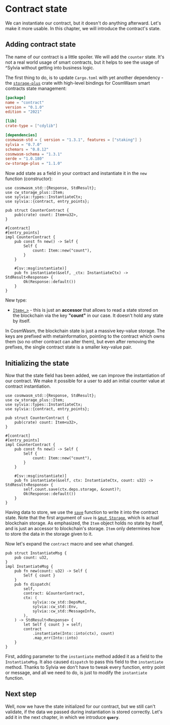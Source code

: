 # Contract state 

We can instantiate our contract, but it doesn't do anything afterward.
Let's make it more usable. In this chapter, we will introduce the contract's state.

## Adding contract state

The name of our contract is a little spoiler. We will add the `counter` state. It's not a real world 
usage of smart contracts, but it helps to see the usage of ^Sylvia without getting into business logic.

The first thing to do, is to update `Cargo.toml` with yet another dependency - the
[`storage-plus`](https://crates.io/crates/cw-storage-plus) crate with high-level bindings for
CosmWasm smart contracts state management:

```toml
[package]
name = "contract"
version = "0.1.0"
edition = "2021"

[lib]
crate-type = ["cdylib"]

[dependencies]
cosmwasm-std = { version = "1.3.1", features = ["staking"] }
sylvia = "0.7.0"
schemars = "0.8.12"
cosmwasm-schema = "1.3.1"
serde = "1.0.180"
cw-storage-plus = "1.1.0"
```

Now add state as a field in your contract and instantiate it in the `new` function (constructor):

```rust,noplayground
use cosmwasm_std::{Response, StdResult};
use cw_storage_plus::Item;
use sylvia::types::InstantiateCtx;
use sylvia::{contract, entry_points};

pub struct CounterContract {
    pub(crate) count: Item<u32>,
}

#[contract]
#[entry_points]
impl CounterContract {
    pub const fn new() -> Self {
        Self {
            count: Item::new("count"),
        }
    }

    #[sv::msg(instantiate)]
    pub fn instantiate(&self, _ctx: InstantiateCtx) -> StdResult<Response> {
        Ok(Response::default())
    }
}
```

New type:

- [`Item<_>`](https://docs.rs/cw-storage-plus/1.1.0/cw_storage_plus/struct.Item.html) - this is 
just an **accessor** that allows to read a state stored on the blockchain via the key **"count"**
in our case. It doesn't hold any state by itself.

In CosmWasm, the blockchain state is just a massive key-value storage. The keys are prefixed with
metainformation, pointing to the contract which owns them (so no other contract can alter them),
but even after removing the prefixes, the single contract state is a smaller key-value pair.

## Initializing the state

Now that the state field has been added, we can improve the instantiation of our contract.
We make it possible for a user to add an initial counter value at contract instantiation.

```rust,noplayground
use cosmwasm_std::{Response, StdResult};
use cw_storage_plus::Item;
use sylvia::types::InstantiateCtx;
use sylvia::{contract, entry_points};

pub struct CounterContract {
    pub(crate) count: Item<u32>,
}

#[contract]
#[entry_points]
impl CounterContract {
    pub const fn new() -> Self {
        Self {
            count: Item::new("count"),
        }
    }

    #[sv::msg(instantiate)]
    pub fn instantiate(&self, ctx: InstantiateCtx, count: u32) -> StdResult<Response> {
        self.count.save(ctx.deps.storage, &count)?;
        Ok(Response::default())
    }
}
```

Having data to store, we use the
[`save`](https://docs.rs/cw-storage-plus/1.1.0/cw_storage_plus/struct.Item.html#method.save)
function to write it into the contract state. Note that the first argument of `save` is
[`&mut Storage`](https://docs.rs/cosmwasm-std/1.1.0/cosmwasm_std/trait.Storage.html), which is
actual blockchain storage. As emphasized, the `Item` object holds no state by itself,
and is just an accessor to blockchain's storage. `Item` only determines how to store
the data in the storage given to it.

Now let's expand the `contract` macro and see what changed.

```rust,noplayground
pub struct InstantiateMsg {
    pub count: u32,
}
impl InstantiateMsg {
    pub fn new(count: u32) -> Self {
        Self { count }
    }
    pub fn dispatch(
        self,
        contract: &CounterContract,
        ctx: (
            sylvia::cw_std::DepsMut,
            sylvia::cw_std::Env,
            sylvia::cw_std::MessageInfo,
        ),
    ) -> StdResult<Response> {
        let Self { count } = self;
        contract
            .instantiate(Into::into(ctx), count)
            .map_err(Into::into)
    }
}
```

First, adding parameter to the `instantiate` method added it as a field to the `InstantiateMsg`.
It also caused `dispatch` to pass this field to the `instantiate` method. Thanks to Sylvia we don't
have to tweak every function, entry point or message, and all we need to do, is just to modify
the `instantiate` function.

## Next step

Well, now we have the state initialized for our contract, but we still can't validate,
if the data we passed during instantiation is stored correctly.
Let's add it in the next chapter, in which we introduce **`query`**.
